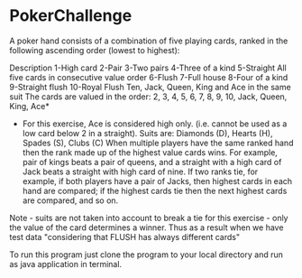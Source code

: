 # PokerChallenge

A poker hand consists of a combination of five playing cards, ranked in the following ascending order (lowest to highest):

Description
1-High card
2-Pair
3-Two pairs
4-Three of a kind
5-Straight All five cards in consecutive value order
6-Flush
7-Full house
8-Four of a kind
9-Straight flush
10-Royal Flush
Ten, Jack, Queen, King and Ace in the same suit
The cards are valued in the order: 2, 3, 4, 5, 6, 7, 8, 9, 10, Jack, Queen, King, Ace*
* For this exercise, Ace is considered high only. (i.e. cannot be used as a low card below 2 in a straight).
Suits are: Diamonds (D), Hearts (H), Spades (S), Clubs (C)
When multiple players have the same ranked hand then the rank made up of the highest value cards wins. For example, pair of kings beats a pair of queens, and a straight with a high card of Jack beats a straight with high card of nine.
If two ranks tie, for example, if both players have a pair of Jacks, then highest cards in each hand are compared; if the highest cards tie then the next highest cards are compared, and so on.

Note - suits are not taken into account to break a tie for this exercise - only the value of the card determines a winner. Thus as a result when we have test data "considering that FLUSH has always different cards"


To run this program just clone the program to your local directory and run as java application in terminal.
